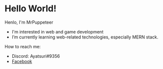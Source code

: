 # Hello World!

Henlo, I'm MrPuppeteer

- I'm interested in web and game development
- I’m currently learning web-related technologies, especially MERN stack.

How to reach me:
- Discord: Ayatsuri#9356
- [Facebook](https://facebook.com/Ayatsuri9356)

<!---
MrPuppeteer/MrPuppeteer is a ✨ special ✨ repository because its `README.md` (this file) appears on your GitHub profile.
You can click the Preview link to take a look at your changes.
--->
